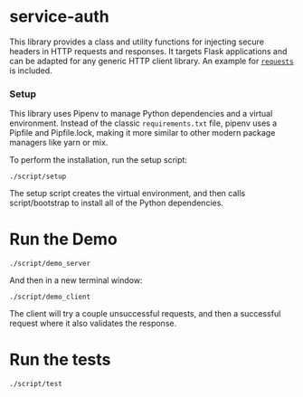 # service-auth

This library provides a class and utility functions for injecting secure headers in HTTP requests and responses. It targets Flask applications and can be adapted for any generic HTTP client library. An example for [`requests`](http://docs.python-requests.org/en/master/) is included.

### Setup

This library uses Pipenv to manage Python dependencies and a virtual
environment. Instead of the classic `requirements.txt` file, pipenv uses a
Pipfile and Pipfile.lock, making it more similar to other modern package managers
like yarn or mix.

To perform the installation, run the setup script:

```
./script/setup
```

The setup script creates the virtual environment, and then calls script/bootstrap
to install all of the Python dependencies.


# Run the Demo

```
./script/demo_server
```

And then in a new terminal window:

```
./script/demo_client
```

The client will try a couple unsuccessful requests, and then a successful request where it also validates the response.

# Run the tests

```
./script/test
```

